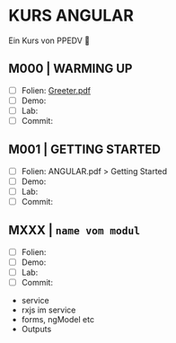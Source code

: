 # KURS ANGULAR

Ein Kurs von PPEDV :rocket:

## M000 | WARMING UP

- [ ] Folien: [Greeter.pdf](m000/platzhalter.md)
- [ ] Demo:
- [ ] Lab:
- [ ] Commit:
  
## M001 | GETTING STARTED

- [ ] Folien: ANGULAR.pdf > Getting Started
- [ ] Demo:
- [ ] Lab:
- [ ] Commit:

## MXXX | `name vom modul`

- [ ] Folien:
- [ ] Demo:
- [ ] Lab:
- [ ] Commit:

- service
- rxjs im service
- forms, ngModel etc
- Outputs
